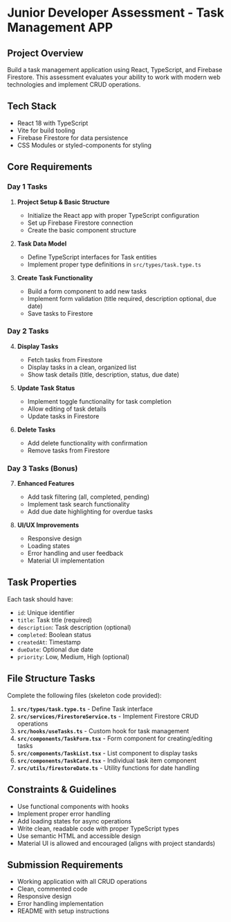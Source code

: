 # Junior Developer Assessment - Task Management APP

## Project Overview
Build a task management application using React, TypeScript, and Firebase Firestore. This assessment evaluates your ability to work with modern web technologies and implement CRUD operations.

## Tech Stack
- React 18 with TypeScript
- Vite for build tooling
- Firebase Firestore for data persistence
- CSS Modules or styled-components for styling

## Core Requirements

### Day 1 Tasks
1. **Project Setup & Basic Structure**
   - Initialize the React app with proper TypeScript configuration
   - Set up Firebase Firestore connection
   - Create the basic component structure

2. **Task Data Model**
   - Define TypeScript interfaces for Task entities
   - Implement proper type definitions in `src/types/task.type.ts`

3. **Create Task Functionality**
   - Build a form component to add new tasks
   - Implement form validation (title required, description optional, due date)
   - Save tasks to Firestore

### Day 2 Tasks
4. **Display Tasks**
   - Fetch tasks from Firestore
   - Display tasks in a clean, organized list
   - Show task details (title, description, status, due date)

5. **Update Task Status**
   - Implement toggle functionality for task completion
   - Allow editing of task details
   - Update tasks in Firestore

6. **Delete Tasks**
   - Add delete functionality with confirmation
   - Remove tasks from Firestore

### Day 3 Tasks (Bonus)
7. **Enhanced Features**
   - Add task filtering (all, completed, pending)
   - Implement task search functionality
   - Add due date highlighting for overdue tasks

8. **UI/UX Improvements**
   - Responsive design
   - Loading states
   - Error handling and user feedback
   - Material UI implementation

## Task Properties
Each task should have:
- `id`: Unique identifier
- `title`: Task title (required)
- `description`: Task description (optional)
- `completed`: Boolean status
- `createdAt`: Timestamp
- `dueDate`: Optional due date
- `priority`: Low, Medium, High (optional)

## File Structure Tasks
Complete the following files (skeleton code provided):

1. **`src/types/task.type.ts`** - Define Task interface
2. **`src/services/FirestoreService.ts`** - Implement Firestore CRUD operations
3. **`src/hooks/useTasks.ts`** - Custom hook for task management
4. **`src/components/TaskForm.tsx`** - Form component for creating/editing tasks
5. **`src/components/TaskList.tsx`** - List component to display tasks
6. **`src/components/TaskCard.tsx`** - Individual task item component
7. **`src/utils/firestoreDate.ts`** - Utility functions for date handling

## Constraints & Guidelines
- Use functional components with hooks
- Implement proper error handling
- Add loading states for async operations
- Write clean, readable code with proper TypeScript types
- Use semantic HTML and accessible design
- Material UI is allowed and encouraged (aligns with project standards)

## Submission Requirements
- Working application with all CRUD operations
- Clean, commented code
- Responsive design
- Error handling implementation
- README with setup instructions